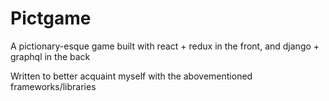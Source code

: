 # Pictgame

A pictionary-esque game built with react + redux in the front, and django + graphql in the back

Written to better acquaint myself with the abovementioned frameworks/libraries
